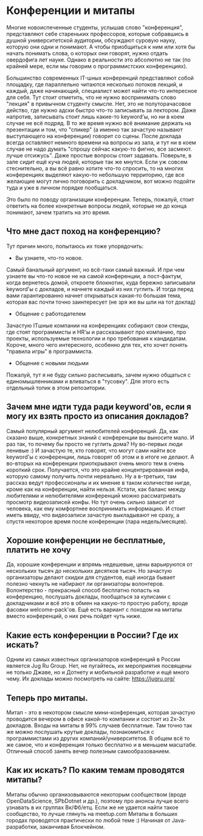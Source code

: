 # Конференции и митапы

Многие новоиспеченные студенты, услышав слово "конференция", представляют себе стареньких профессоров, которые собравшись в душной университетской аудитории, обсуждают суровую науку, которую они одни и понимают. А чтобы приобщиться к ним или хотя бы начать понимать слова, о которых они говорят, нужно отдать овердофига лет науке. Однако в реальности это абсолютно не так (по крайней мере, если мы говорим о программистских конференциях). 

Большинство современных IT-шных конференций представляют собой площадку, где параллельно читаются несколько потоков лекций, и каждый, даже начинающий, специалист может найти что-то интересное для себя. Тут стоит отметить, что не нужно воспринимать слово "лекция" в привычном студенту смысле. Нет, это не полуторачасовое действо, где нужно адски быстро что-то записывать за лектором. Даже напротив, записывать стоит лишь какие-то keyword'ы, но ни в коем случае не всё подряд. В то же время нужно всё внимание держать на презентации и том, что "спикер" (а именно так зачастую называют выступающего на конференции) говорит со сцены. После доклада всегда оставляют немного времени на вопросы из зала, и тут ни в коем случае не надо думать "спрошу сейчас какую-то фигню, все засмеют. лучше отсижусь". Даже  простые вопросы стоит задавать. Поверьте, в зале сидит ещё куча людей, которые так же мнутся. Если уж совсем стеснительно, а вы всё равно хотите что-то спросить, то на многих конференциях выделяют какую-то небольшую территорию, где все желающие могут лично поговорить с докладчиком, вот можно подойти туда и уже в личном порядке пообщаться.

Это было по поводу организации конференции. Теперь, пожалуй, стоит ответить на более конкретные вопросы людей, которые не до конца понимают, зачем тратить на это время.

## Что мне даст поход на конференцию?

Тут причин много, попытаюсь их тоже упорядочить:

* Вы узнаете, что-то новое.  

Самый банальный аргумент, но всё-таки самый важный. И при чем узнаете вы что-то новое не на самой конференции, а пост-фактум, когда вернетесь домой, откроете блокнотик, куда бережно записывали keyword'ы c докладов, и начнете каждый из них гуглить. И тогда перед вами гарантированно начнет открываться какая-то большая тема, которая вас почти точно заинтересует (не зря же вы шли на тот доклад)

* Общение с работодателем

Зачастую ITшные компании на конференциях собирают свои стенды, где стоят программисты и HR'ы и рассказывают про компанию, про проекты, используемые технологии и про требования к кандидатам. Короче, много чего интересного, особенно для тех, кто хочет понять "правила игры" в программиста.

* Общение с новыми людьми

Пожалуй, тут я не буду сильно расписывать, зачем нужно общаться с единомышленниками и вливаться в "тусовку". Для этого есть отдельный топик в этом репозитории.

## Зачем мне идти туда ради keyword'ов, если я могу их взять просто из описания докладов?

Самый популярный аргумент нелюбителей конференций. Да, как сказано выше, конкретных знаний с конференции вы выносите мало. И раз так, то почему бы просто не гуглить дома?
Ну во-первых люди ленивые :) И зачастую те, кто говорят, что могут сами найти все keyword'ы с конференции, лишь говорят об этом и в итоге не делают. А во-вторых на конференции  приоткрывают очень много тем в очень короткий срок. Получается, что это крайне концентрированная инфа, которую самому получить почти нереально. Ну а в-третьих, там рассказ ведут профессионалы и их мнение в таком количестве нигде, кроме как на конференции, найти нельзя.
Кстати, как баланс между любителями и нелюбителями конференций можно рассматривать просмотр видеозаписей конфы. Но тут очень сильно зависит от человека, как ему комфортнее воспринимать информацию. И стоит иметь ввиду, что видеозаписи зачастую выкладывают не сразу, а спустя некоторое время после конференции (пара недель/месяцев).

## Хорошие конференции не бесплатные, платить не хочу

Да, хорошие конференции и впрямь недешевые, цены варьируются от нескольких тысяч до нескольких десятков тысяч. Но зачастую организаторы делают скидки для студентов, ещё иногда бывает полезно чекнуть не набирают ли организаторы волонтеров. Волонтерство - прекрасный способ бесплатно попасть на конференцию, послушать доклады, пообщаться за кулисами с докладчиками и всё это в обмен на какую-то простую работу, вроде фасовки welcome-pack'ов.
Ещё есть вариант с походом на митапы вместо конференций, о них речь пойдет чуть ниже.

## Какие есть конференции в России? Где их искать?

Одним из самых известных организаторов конференций в России является Jug Ru Group. Нет, не пугайтесь, их мероприятия посвящены не только Джаве, но и Дотнету и мобильной разработке и ещё много чему. Их доклады можно посмотреть на сайте: https://jugru.org/


## Теперь про митапы. 

Митап - это в некотором смысле мини-конференция, которая зачастую проводится вечером в офисе какой-то компании и состоит из 2х-3х докладов. Входы на митапы в 99% случаев бесплатные. Там точно так же можно послушать крутые доклады, познакомиться с программистами из других компаний/университетов. В общем всё то же самое, что и конференция только бесплатно и в меньшем масштабе. Отличный способ занять вечер полезным самообразованием.

## Как их искать? По каким темам проводятся митапы?
Митапы обычно организовываются некоторым сообществом (вроде OpenDataScience, SPbDotnet и др.), поэтому про анонсы лучше всего узнавать в их группах Вк/Фб/етц.
Если же не удается найти такое сообщество, то лучше глянуть на meetup.com
Митапы в больших городах проводятся практически по любой теме :) Начиная от Java-разработки, заканчивая Блокчейном.



